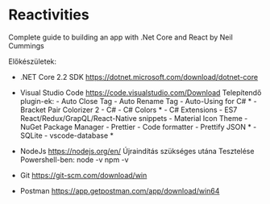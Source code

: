 # Reactivities
Complete guide to building an app with .Net Core and React by Neil Cummings

Előkészületek:
- .NET Core 2.2 SDK
	https://dotnet.microsoft.com/download/dotnet-core
- Visual Studio Code
	https://code.visualstudio.com/Download
	Telepítendő plugin-ek:
		- Auto Close Tag
		- Auto Rename Tag
		- Auto-Using for C# *
		- Bracket Pair Colorizer 2
		- C#
		- C# Colors *
		- C# Extensions
		- ES7 React/Redux/GrapQL/React-Native snippets 
		- Material Icon Theme
		- NuGet Package Manager
		- Prettier - Code formatter
		- Prettify JSON *
		- SQLite
		- vscode-database *

- NodeJs
	https://nodejs.org/en/
  Újraindítás szükséges utána
	Tesztelése Powershell-ben:
		node -v
		npm -v

- Git
	https://git-scm.com/download/win

- Postman
	https://app.getpostman.com/app/download/win64
